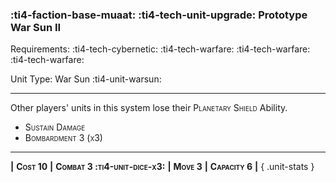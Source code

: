 ### :ti4-faction-base-muaat: :ti4-tech-unit-upgrade: **Prototype War Sun II**

Requirements: :ti4-tech-cybernetic: :ti4-tech-warfare: :ti4-tech-warfare: :ti4-tech-warfare:

Unit Type: War Sun :ti4-unit-warsun:

---

Other players' units in this system lose their <span style="font-variant:small-caps;">Planetary Shield</span> Ability.

* <span style="font-variant:small-caps;">Sustain Damage</span> 
* <span style="font-variant:small-caps;">Bombardment 3 (x3)</span> 

---

__|__ <span style="font-variant:small-caps;white-space: nowrap;">**Cost 10**</span> __|__ <span style="font-variant:small-caps;white-space: nowrap;">**Combat 3 :ti4-unit-dice-x3:**</span> __|__ <span style="font-variant:small-caps;white-space: nowrap;">**Move 3**</span> __|__ <span style="font-variant:small-caps;white-space: nowrap;">**Capacity 6**</span> __|__
{ .unit-stats }